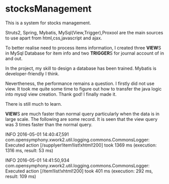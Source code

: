 # stocksManagement
This is a system for stocks management.

Struts2, Spring, Mybatis, MySql(View,Trigger),Proxool are the main sources to use apart from html,css,javascript and ajax.

To better realise need to process items information, I created three **VIEW**S in MySql Database for item info and two **TRIGGER**S for journal account of in and out.

In the project, my skill to design a database has been trained. Mybatis is developer-friendly I think.

Nevertheness, the performance remains a question. I firstly did not use view. It took me quite some time to figure out how to transfer the java logic into mysql view creation. Thank god! I finally made it.

There is still much to learn.

**VIEW**S are much faster than normal query particularly when the data is in large scale. The following are some record. It is seen that the view query was 3 times faster than the normal query. 



INFO 2016-05-01 14:40:47,591 com.opensymphony.xwork2.util.logging.commons.CommonsLogger: Executed action [/supplyer!item!list!xhtml!200] took 1369 ms (execution: 1316 ms, result: 53 ms)

 INFO 2016-05-01 14:41:50,934 com.opensymphony.xwork2.util.logging.commons.CommonsLogger: Executed action [/item!list!xhtml!200] took 401 ms (execution: 292 ms, result: 109 ms)
